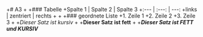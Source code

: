 +# A3
+
+### Tabelle
+Spalte 1 | Spalte 2 | Spalte 3
+:--- | :---: | ---:
+links | zentriert | rechts
+
+
+### geordnete Liste
+1. Zeile 1
+2. Zeile 2
+3. Zeile 3
+
+*Dieser Satz ist kursiv*
+
+**Dieser Satz ist fett**
+
+**_Dieser Satz ist FETT und KURSIV_**
